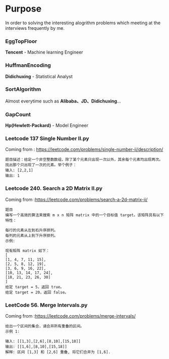 # Purpose
In order to solving the interesting alogrithm problems which meeting at the interviews frequently by me.

### EggTopFloor
**Tencent** - Machine learning Engineer

### HuffmanEncoding
**Didichuxing** -  Statistical Analyst

### SortAlgorithm
Almost everytime such as **Alibaba、JD、Didichuxing**...

### GapCount
**Hp(Hewlett-Packard)** - Model Engineer

### Leetcode 137 Single Number II.py

Coming from : https://leetcode.com/problems/single-number-ii/description/

```
题目描述：给定一个非空整数数组，除了某个元素只出现一次以外，其余每个元素均出现两次。找出那个只出现了一次的元素。举个例子：
输入: [2,2,1]
输出: 1
```

### Leetcode 240. Search a 2D Matrix II.py

Coming from :https://leetcode.com/problems/search-a-2d-matrix-ii/

```
题目
编写一个高效的算法来搜索 m x n 矩阵 matrix 中的一个目标值 target。该矩阵具有以下特性：

每行的元素从左到右升序排列。
每列的元素从上到下升序排列。
示例:

现有矩阵 matrix 如下： 
[ 
[1, 4, 7, 11, 15], 
[2, 5, 8, 12, 19], 
[3, 6, 9, 16, 22], 
[10, 13, 14, 17, 24], 
[18, 21, 23, 26, 30] 
] 
给定 target = 5，返回 true。 
给定 target = 20，返回 false。
```

### LeetCode 56. Merge Intervals.py
Coming from :https://leetcode.com/problems/merge-intervals/

```
给出一个区间的集合，请合并所有重叠的区间。
示例 1:

输入: [[1,3],[2,6],[8,10],[15,18]]
输出: [[1,6],[8,10],[15,18]]
解释: 区间 [1,3] 和 [2,6] 重叠, 将它们合并为 [1,6].
``` 